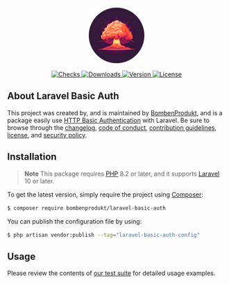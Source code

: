 <p align="center">
    <a href="https://bombenprodukt.com" target="_blank">
        <img src="https://raw.githubusercontent.com/BombenProdukt/assets/main/logo-text.svg" width="128" alt="BombenProdukt Logo" />
    </a>
</p>

<p align="center">
    <a href="https://github.com/BombenProdukt/laravel-basic-auth/actions">
        <img src="https://badge.sh/github/check-runs/BombenProdukt/laravel-basic-auth" alt="Checks" />
    </a>
    <a href="https://packagist.org/packages/bombenprodukt/laravel-basic-auth">
        <img src="https://badge.sh/packagist/downloads/BombenProdukt/laravel-basic-auth" alt="Downloads" />
    </a>
    <a href="https://packagist.org/packages/bombenprodukt/laravel-basic-auth">
        <img src="https://badge.sh/packagist/version/BombenProdukt/laravel-basic-auth" alt="Version" />
    </a>
    <a href="https://packagist.org/packages/bombenprodukt/laravel-basic-auth">
        <img src="https://badge.sh/packagist/license/BombenProdukt/laravel-basic-auth" alt="License" />
    </a>
</p>

## About Laravel Basic Auth

This project was created by, and is maintained by [BombenProdukt](https://github.com/BombenProdukt), and is a package easily use [HTTP Basic Authentication](https://developer.mozilla.org/en-US/docs/Web/HTTP/Authentication#basic_authentication_scheme) with Laravel. Be sure to browse through the [changelog](CHANGELOG.md), [code of conduct](.github/CODE_OF_CONDUCT.md), [contribution guidelines](.github/CONTRIBUTING.md), [license](LICENSE), and [security policy](.github/SECURITY.md).

## Installation

> **Note**
> This package requires [PHP](https://www.php.net/) 8.2 or later, and it supports [Laravel](https://laravel.com/) 10 or later.

To get the latest version, simply require the project using [Composer](https://getcomposer.org/):

```bash
$ composer require bombenprodukt/laravel-basic-auth
```

You can publish the configuration file by using:

```bash
$ php artisan vendor:publish --tag="laravel-basic-auth-config"
```

## Usage

Please review the contents of [our test suite](/tests) for detailed usage examples.

